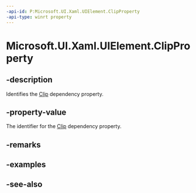 ```yaml
---
-api-id: P:Microsoft.UI.Xaml.UIElement.ClipProperty
-api-type: winrt property
---
```


<!-- Property syntax
public Microsoft.UI.Xaml.DependencyProperty ClipProperty { get; }
-->

# Microsoft.UI.Xaml.UIElement.ClipProperty

## -description

Identifies the [Clip](uielement_clip.md) dependency property.

## -property-value

The identifier for the [Clip](uielement_clip.md) dependency property.

## -remarks

## -examples

## -see-also
